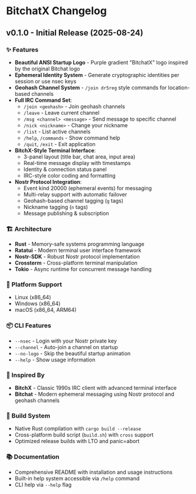 # BitchatX Changelog

## v0.1.0 - Initial Release (2025-08-24)

### ✨ Features
- **Beautiful ANSI Startup Logo** - Purple gradient "BitchatX" logo inspired by the original Bitchat logo
- **Ephemeral Identity System** - Generate cryptographic identities per session or use nsec keys
- **Geohash Channel System** - `/join dr5reg` style commands for location-based channels
- **Full IRC Command Set**:
  - `/join <geohash>` - Join geohash channels
  - `/leave` - Leave current channel  
  - `/msg <channel> <message>` - Send message to specific channel
  - `/nick <nickname>` - Change your nickname
  - `/list` - List active channels
  - `/help`, `/commands` - Show command help
  - `/quit`, `/exit` - Exit application
- **BitchX-Style Terminal Interface**:
  - 3-panel layout (title bar, chat area, input area)
  - Real-time message display with timestamps
  - Identity & connection status panel
  - IRC-style color coding and formatting
- **Nostr Protocol Integration**:
  - Event kind 20000 (ephemeral events) for messaging
  - Multi-relay support with automatic failover
  - Geohash-based channel tagging (`g` tags)
  - Nickname tagging (`n` tags)
  - Message publishing & subscription

### 🏗️ Architecture
- **Rust** - Memory-safe systems programming language
- **Ratatui** - Modern terminal user interface framework
- **Nostr-SDK** - Robust Nostr protocol implementation
- **Crossterm** - Cross-platform terminal manipulation
- **Tokio** - Async runtime for concurrent message handling

### 🚀 Platform Support
- Linux (x86_64)
- Windows (x86_64) 
- macOS (x86_64, ARM64)

### 📦 CLI Features
- `--nsec` - Login with your Nostr private key
- `--channel` - Auto-join a channel on startup
- `--no-logo` - Skip the beautiful startup animation
- `--help` - Show usage information

### 🎯 Inspired By
- **BitchX** - Classic 1990s IRC client with advanced terminal interface
- **Bitchat** - Modern ephemeral messaging using Nostr protocol and geohash channels

### 🔧 Build System
- Native Rust compilation with `cargo build --release`
- Cross-platform build script (`build.sh`) with `cross` support
- Optimized release builds with LTO and panic=abort

### 📚 Documentation
- Comprehensive README with installation and usage instructions
- Built-in help system accessible via `/help` command
- CLI help via `--help` flag
